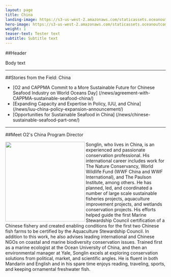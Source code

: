 ```yaml
---
layout: page
title: China
landing-image: https://s3-us-west-2.amazonaws.com/staticassets.oceanoutcomes.org/rollover+images/placeholderrollover.jpg
hero-image: https://s3-us-west-2.amazonaws.com/staticassets.oceanoutcomes.org/hero+photos/placeholderhero.jpg
weight: 1
teaser-text: Tester text
subtitle: Subtitle text
---
```


##Header

Body text

---
##Stories from the Field: China

* [O2 and CAPPMA Commit to a More Sustainable Future for Chinese Seafood Industry on World Oceans Day] (/news/agreement-with-CAPPMA-sustainable-seafood-china/)
* [Expanding Capacity and Expertise in Policy, IUU, and China] (/news/iuu-china-policy-expansion-announcement/)
* [Opportunities for Sustainable Seafood in China] (/news/chinese-sustainable-seafood-part-one/)

---

##Meet O2's China Program Director

<img align="left" src="https://s3-us-west-2.amazonaws.com/staticassets.oceanoutcomes.org/staff+photos/songlinstaffphoto.jpg" width="250" height="250" margin right="8" margin bottom="8">Songlin, who lives in China, is an experienced and passionate conservation professional. His international career includes work for The Nature Conservancy, World Wildlife Fund (WWF China and WWF International), and The Paulson Institute, among others. He has planned, led, and coordinated a number of large scale sustainable fisheries projects, aquaculture improvement projects, and wetlands conservation projects. His efforts helped guide the first Marine Stewardship Council certification of a Chinese fishery and created enabling conditions for the first two Chinese fish farms to be certified by the Aquaculture Stewardship Council. In addition to this work, he also advises leading international and Chinese NGOs on coastal and marine biodiversity conservation issues. Trained first as a marine ecologist at the Ocean University of China, and then an environmental manager at Yale, Songlin excels at exploring conservation solutions from political, market, and scientific angles. He is fluent in both Mandarin and English and in his spare time enjoys reading, traveling, sports, and keeping ornamental freshwater fish.

